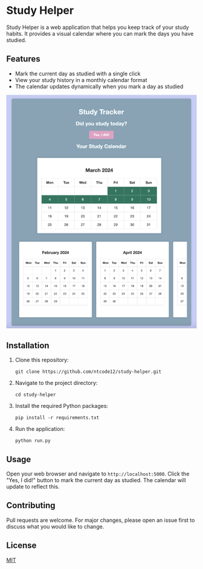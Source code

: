 # Study Helper

Study Helper is a web application that helps you keep track of your study habits. It provides a visual calendar where you can mark the days you have studied.

## Features

- Mark the current day as studied with a single click
- View your study history in a monthly calendar format
- The calendar updates dynamically when you mark a day as studied

![Alt text](images/webapp_preview.png)
## Installation

1. Clone this repository:
    ```
    git clone https://github.com/ntcode12/study-helper.git
    ```
2. Navigate to the project directory:
    ```
    cd study-helper
    ```
3. Install the required Python packages:
    ```
    pip install -r requirements.txt
    ```
4. Run the application:
    ```
    python run.py
    ```

## Usage

Open your web browser and navigate to `http://localhost:5000`. Click the "Yes, I did!" button to mark the current day as studied. The calendar will update to reflect this.

## Contributing

Pull requests are welcome. For major changes, please open an issue first to discuss what you would like to change.

## License

[MIT](https://choosealicense.com/licenses/mit/)